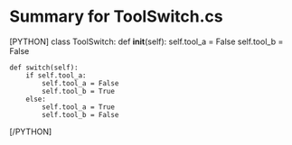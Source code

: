# Summary for ToolSwitch.cs

[PYTHON]
class ToolSwitch:
    def __init__(self):
        self.tool_a = False
        self.tool_b = False

    def switch(self):
        if self.tool_a:
            self.tool_a = False
            self.tool_b = True
        else:
            self.tool_a = True
            self.tool_b = False
[/PYTHON]
